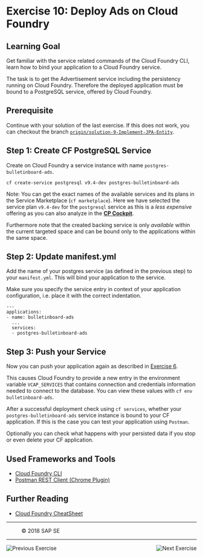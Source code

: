 Exercise 10: Deploy Ads on Cloud Foundry
=======================================
## Learning Goal
Get familiar with the service related commands of the Cloud Foundry CLI, learn how to bind your application to a Cloud Foundry service.

The task is to get the Advertisement service including the persistency running on Cloud Foundry. Therefore the deployed application must be bound to a PostgreSQL service, offered by Cloud Foundry.

## Prerequisite
Continue with your solution of the last exercise. If this does not work, you can checkout the branch [`origin/solution-9-Implement-JPA-Entity`](https://github.com/ccjavadev/cc-bulletinboard-ads-spring-webmvc/tree/solution-9-Implement-JPA-Entity).

## Step 1: Create CF PostgreSQL Service
Create on Cloud Foundry a service instance with name `postgres-bulletinboard-ads`. 

```
cf create-service postgresql v9.4-dev postgres-bulletinboard-ads
```

Note: You can get the exact names of the available services and its plans in the Service Marketplace (`cf marketplace`). Here we have selected the service plan `v9.4-dev` for the `postgresql` service as this is a *less expensive* offering as you can also analyze in the [**CP Cockpit**](https://account.int.sap.hana.ondemand.com/cockpit#/home/overview).

Furthermore note that the created backing service is only *available* within the current targeted space and can be bound only to the applications within the same space.

## Step 2: Update manifest.yml
Add the name of your postgres service (as defined in the previous step) to your `manifest.yml`. This will bind your application to the service.

Make sure you specify the service entry in context of your application configuration, i.e. place it with the correct indentation.

```
---
applications:
- name: bulletinboard-ads
  ...
  services:
  - postgres-bulletinboard-ads
```

## Step 3: Push your Service
Now you can push your application again as described in [Exercise 6](../CloudFoundryBasics/Exercise_6_DeployAdsOnCloudFoundry.md).

This causes Cloud Foundry to provide a new entry in the environment variable `VCAP_SERVICES` that contains connection and credentials information needed to connect to the database. You can view these values with `cf env bulletinboard-ads`.

After a successful deployment check using `cf services`, whether your `postgres-bulletinboard-ads` service instance is bound to your CF application. If this is the case you can test your application using `Postman`. 

Optionally you can check what happens with your persisted data if you stop or even delete your CF application.

## Used Frameworks and Tools
- [Cloud Foundry CLI](https://github.com/cloudfoundry/cli)
- [Postman REST Client (Chrome Plugin)](https://chrome.google.com/webstore/detail/postman/fhbjgbiflinjbdggehcddcbncdddomop)

## Further Reading
- [Cloud Foundry CheatSheet](https://github.wdf.sap.corp/cc-devops-course/coursematerial/blob/master/Cheat_Sheets/CS_Merged.pdf)

***
<dl>
  <dd>
  <div class="footer">&copy; 2018 SAP SE</div>
  </dd>
</dl>
<hr>
<a href="/ConnectDatabase/Exercise_9_ImplementJPAEntity.md">
  <img align="left" alt="Previous Exercise">
</a>
<a href="/ConnectDatabase/Exercise_10_2_ConnectBackingService.md">
  <img align="right" alt="Next Exercise">
</a>
